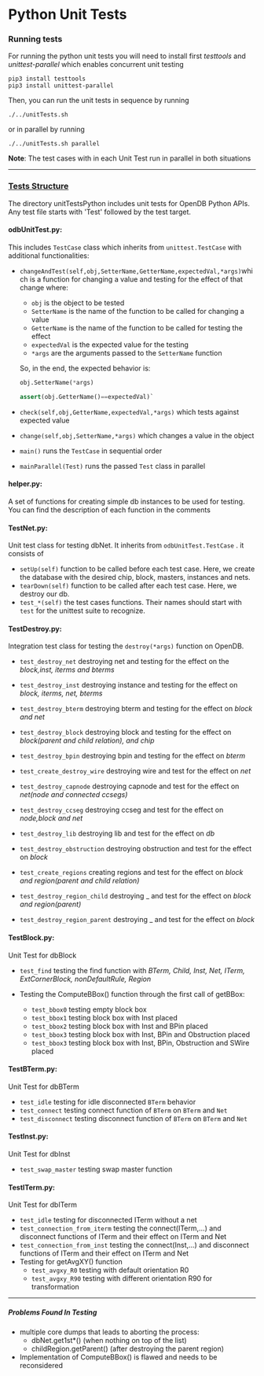 # Python Unit Tests

### Running tests

For running the python unit tests you will need to install first *testtools* and *unittest-parallel* which enables concurrent unit testing

```shell
pip3 install testtools
pip3 install unittest-parallel
```

Then, you can run the unit tests  in sequence by running

```shell
./../unitTests.sh
```

or in parallel by running

```shell
./../unitTests.sh parallel
```

**Note**: The test cases with in each Unit Test run in parallel in both situations

--------------------------------------------------------------------------

### <u>Tests Structure</u>

The directory unitTestsPython includes unit tests for OpenDB Python APIs. Any test file starts with 'Test' followed by the test target.

#### odbUnitTest.py:

This includes `TestCase` class which inherits from `unittest.TestCase` with additional functionalities:

* `changeAndTest(self,obj,SetterName,GetterName,expectedVal,*args)`which is a function for changing a value and testing for the effect of that change where:

  * `obj` is the object to be tested
  * `SetterName` is the name of the function to be called for changing a value
  * `GetterName` is the name of the function to be called for testing the effect
  * `expectedVal` is the expected value for the testing
  * `*args` are the arguments passed to the `SetterName` function

  So, in the end, the expected behavior is:

  ```python
  obj.SetterName(*args)
  
  assert(obj.GetterName()==expectedVal)`
  ```

  

* `check(self,obj,GetterName,expectedVal,*args)` which tests against expected value

* `change(self,obj,SetterName,*args)` which changes a value in the object

* `main()` runs the `TestCase` in sequential order

* `mainParallel(Test)` runs the passed `Test` class in parallel

#### helper.py:

A set of functions for creating simple db instances to be used for testing.  You can find the description of each function in the comments

#### TestNet.py:

Unit test class for testing dbNet. It inherits from `odbUnitTest.TestCase` . it consists of

* `setUp(self)` function to be called before each test case. Here, we create the database with the desired chip, block, masters, instances and nets.
* `tearDown(self)` function to be called after each test case. Here, we destroy our db.
* `test_*(self)` the test cases functions. Their names should start with `test` for the unittest suite to recognize. 

#### TestDestroy.py:

Integration test class for testing the `destroy(*args)` function on OpenDB.

* `test_destroy_net` destroying net and testing for the effect on the *block,inst, iterms and bterms*
* `test_destroy_inst` destroying instance and testing for the effect on *block, iterms, net, bterms*
* `test_destroy_bterm` destroying bterm and testing for the effect on *block and net*
* `test_destroy_block` destroying block and testing for the effect on *block(parent and child relation), and chip*
* `test_destroy_bpin` destroying bpin and testing for the effect on *bterm*
* `test_create_destroy_wire` destroying wire and test for the effect on *net*
* `test_destroy_capnode` destroying capnode and test for the effect on *net(node and connected ccsegs)*
* `test_destroy_ccseg` destroying ccseg and test for the effect on *node,block and net*

* `test_destroy_lib` destroying lib and test for the effect on *db*

* `test_destroy_obstruction` destroying obstruction and test for the effect on *block*
* `test_create_regions` creating regions and test for the effect on *block and region(parent and child relation)*
* `test_destroy_region_child` destroying _ and test for the effect on *block and region(parent)*

* `test_destroy_region_parent` destroying _ and test for the effect on *block*

#### TestBlock.py:

Unit Test for dbBlock

* `test_find` testing the find function with *BTerm, Child, Inst, Net, ITerm, ExtCornerBlock, nonDefaultRule, Region*

* Testing the ComputeBBox() function through the first call of getBBox:
  * `test_bbox0` testing empty block box
  * `test_bbox1` testing block box with Inst placed
  * `test_bbox2` testing block box with Inst and BPin placed
  * `test_bbox3` testing block box with Inst, BPin and Obstruction placed
  * `test_bbox3` testing block box with Inst, BPin, Obstruction and SWire placed

#### TestBTerm.py:

Unit Test for dbBTerm

* `test_idle` testing for idle disconnected  `BTerm` behavior
* `test_connect` testing connect function of `BTerm` on `BTerm` and `Net`
* `test_disconnect` testing disconnect function of `BTerm` on `BTerm` and `Net`

#### TestInst.py:

Unit Test for dbInst

* `test_swap_master` testing swap master function

#### TestITerm.py:

Unit Test for dbITerm

* `test_idle` testing for disconnected ITerm without a net
* `test_connection_from_iterm` testing the connect(ITerm,...) and disconnect functions of ITerm and their effect on ITerm and Net
* `test_connection_from_inst` testing the connect(Inst,...) and disconnect functions of ITerm and their effect on ITerm and Net
* Testing for getAvgXY() function
  * `test_avgxy_R0` testing with default orientation R0
  * `test_avgxy_R90` testing with different orientation R90 for transformation

--------------------------

##### Problems Found In Testing

* multiple core dumps that leads to aborting the process:
  * dbNet.get1st*()			(when nothing on top of the list)
  * childRegion.getParent()       (after destroying the parent region)
* Implementation of ComputeBBox() is flawed and needs to be reconsidered

